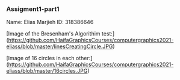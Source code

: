 ### Assigment1-part1

Name: Elias Marjieh ID: 318386646

[Image of the Bresenham's Algorithim test:]
(https://github.com/HaifaGraphicsCourses/computergraphics2021-eliass/blob/master/linesCreatingCircle.JPG)

[Image of 16 circles in each other:]
(https://github.com/HaifaGraphicsCourses/computergraphics2021-eliass/blob/master/16circles.JPG)

